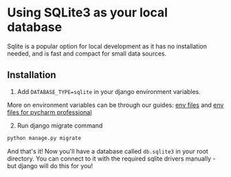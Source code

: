 # Using SQLite3 as your local database


Sqlite is a popular option for local development as it has no installation needed, and is fast and compact for small data sources.

## Installation

1. Add `DATABASE_TYPE=sqlite` in your django environment variables.

More on environment variables can be through our guides: [env files](env-variables.) and 
[env files for pycharm professional](pycharm_env-variables.)

2. Run django migrate command 
```bash
python manage.py migrate 
```

And that's it! Now you'll have a database called `db.sqlite3` in your root directory. You can connect to it with the required 
sqlite drivers manually - but django will do this for you!